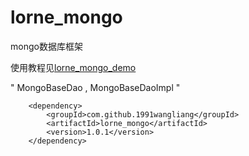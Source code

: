 # lorne_mongo
mongo数据库框架

使用教程见[lorne_mongo_demo](https://github.com/1991wangliang/lorne_mongo_demo)

" MongoBaseDao , MongoBaseDaoImpl "


```
    <dependency>
        <groupId>com.github.1991wangliang</groupId>
        <artifactId>lorne_mongo</artifactId>
        <version>1.0.1</version>
    </dependency>
    
```
